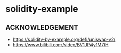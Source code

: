 # solidity-example
## ACKNOWLEDGEMENT
- https://solidity-by-example.org/defi/uniswap-v2/
- https://www.bilibili.com/video/BV1JP4y1M7tH